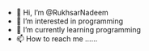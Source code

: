 - 👋 Hi, I’m @RukhsarNadeem
- 👀 I’m interested in programming
- 🌱 I’m currently learning programming
- 📫 How to reach me ......

<!---
RukhsarNadeem/RukhsarNadeem is a ✨ special ✨ repository because its `README.md` (this file) appears on your GitHub profile.
You can click the Preview link to take a look at your changes.
--->
